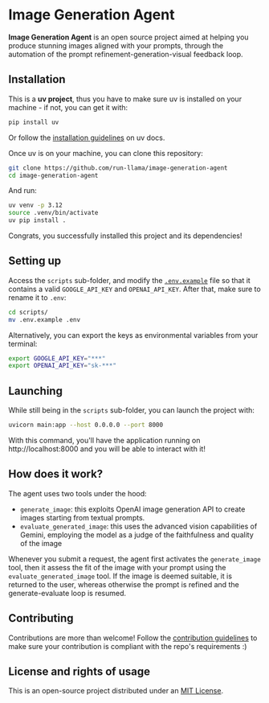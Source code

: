 # Image Generation Agent

**Image Generation Agent** is an open source project aimed at helping you produce stunning images aligned with your prompts, through the automation of the prompt refinement-generation-visual feedback loop.

## Installation

This is a **uv project**, thus you have to make sure uv is installed on your machine - if not, you can get it with:

```bash
pip install uv
```

Or follow the [installation guidelines](https://docs.astral.sh/uv/getting-started/installation/) on uv docs.

Once uv is on your machine, you can clone this repository:

```bash
git clone https://github.com/run-llama/image-generation-agent
cd image-generation-agent
```

And run:

```bash
uv venv -p 3.12
source .venv/bin/activate
uv pip install .
```

Congrats, you successfully installed this project and its dependencies!

## Setting up

Access the `scripts` sub-folder, and modify the [`.env.example`](./scripts/.env.example) file so that it contains a valid `GOOGLE_API_KEY` and `OPENAI_API_KEY`. After that, make sure to rename it to `.env`:

```bash
cd scripts/
mv .env.example .env
```

Alternatively, you can export the keys as environmental variables from your terminal:

```bash
export GOOGLE_API_KEY="***"
export OPENAI_API_KEY="sk-***"
```

## Launching

While still being in the `scripts` sub-folder, you can launch the project with:

```bash
uvicorn main:app --host 0.0.0.0 --port 8000
```

With this command, you'll have the application running on http://localhost:8000 and you will be able to interact with it!

## How does it work?

The agent uses two tools under the hood:

- `generate_image`: this exploits OpenAI image generation API to create images starting from textual prompts.
- `evaluate_generated_image`: this uses the advanced vision capabilities of Gemini, employing the model as a judge of the faithfulness and quality of the image

Whenever you submit a request, the agent first activates the `generate_image` tool, then it assess the fit of the image with your prompt using the `evaluate_generated_image` tool. If the image is deemed suitable, it is returned to the user, whereas otherwise the prompt is refined and the generate-evaluate loop is resumed.

## Contributing

Contributions are more than welcome! Follow the [contribution guidelines](CONTRIBUTING.md) to make sure your contribution is compliant with the repo's requirements :)

## License and rights of usage

This is an open-source project distributed under an [MIT License](LICENSE).
